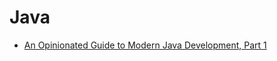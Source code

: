 # Java
* [An Opinionated Guide to Modern Java Development, Part 1](http://blog.paralleluniverse.co/2014/05/01/modern-java/)
